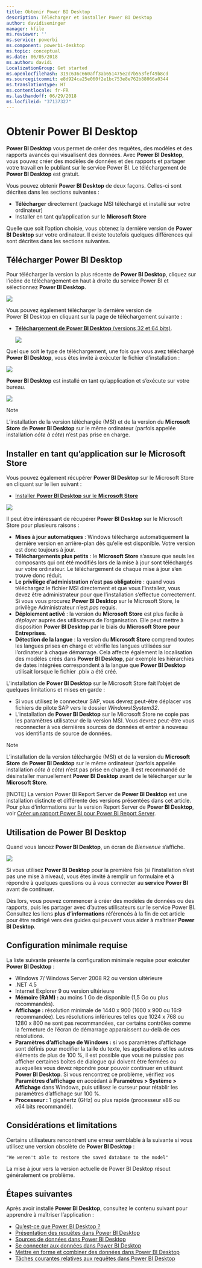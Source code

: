 ```yaml
---
title: Obtenir Power BI Desktop
description: Télécharger et installer Power BI Desktop
author: davidiseminger
manager: kfile
ms.reviewer: ''
ms.service: powerbi
ms.component: powerbi-desktop
ms.topic: conceptual
ms.date: 06/05/2018
ms.author: davidi
LocalizationGroup: Get started
ms.openlocfilehash: 319c636c660aff3ab651475e2d7b553fef49b8cd
ms.sourcegitcommit: e8d924ca25e060f2e1bc753e8e762b88066a0344
ms.translationtype: HT
ms.contentlocale: fr-FR
ms.lasthandoff: 06/29/2018
ms.locfileid: "37137327"
---
```

# <a name="get-power-bi-desktop"></a>Obtenir Power BI Desktop
**Power BI Desktop** vous permet de créer des requêtes, des modèles et des rapports avancés qui visualisent des données. Avec **Power BI Desktop**, vous pouvez créer des modèles de données et des rapports et partager votre travail en le publiant sur le service Power BI.  Le téléchargement de **Power BI Desktop** est gratuit.

Vous pouvez obtenir **Power BI Desktop** de deux façons. Celles-ci sont décrites dans les sections suivantes :

* **Télécharger** directement (package MSI téléchargé et installé sur votre ordinateur)
* Installer en tant qu’application sur le **Microsoft Store**

Quelle que soit l’option choisie, vous obtenez la dernière version de **Power BI Desktop** sur votre ordinateur. Il existe toutefois quelques différences qui sont décrites dans les sections suivantes.

## <a name="download-power-bi-desktop"></a>Télécharger Power BI Desktop
Pour télécharger la version la plus récente de **Power BI Desktop**, cliquez sur l’icône de téléchargement en haut à droite du service Power BI et sélectionnez **Power BI Desktop**.

![](media/desktop-get-the-desktop/getpbid_downloads.png)

Vous pouvez également télécharger la dernière version de Power BI Desktop en cliquant sur la page de téléchargement suivante :

* [**Téléchargement de Power BI Desktop** (versions 32 et 64 bits)](https://powerbi.microsoft.com/desktop).
  
  [![](media/service-admin-power-bi-security/PBI_Security_01.png)](https://powerbi.microsoft.com/desktop)

Quel que soit le type de téléchargement, une fois que vous avez téléchargé **Power BI Desktop**, vous êtes invité à exécuter le fichier d’installation :

![](media/desktop-get-the-desktop/getpbid_3.png)

**Power BI Desktop** est installé en tant qu’application et s’exécute sur votre bureau.

![](media/desktop-get-the-desktop/designer_gsg_install.png)

> [!NOTE]
> L’installation de la version téléchargée (MSI) et de la version du **Microsoft Store** de **Power BI Desktop** sur le même ordinateur (parfois appelée installation *côte à côte*) n’est pas prise en charge.
> 
> 

## <a name="install-as-an-app-from-the-microsoft-store"></a>Installer en tant qu’application sur le Microsoft Store
Vous pouvez également récupérer **Power BI Desktop** sur le Microsoft Store en cliquant sur le lien suivant :

* [Installer **Power BI Desktop** sur le **Microsoft Store**](http://aka.ms/pbidesktopstore)

![](media/desktop-get-the-desktop/getpbid_04.png)

Il peut être intéressant de récupérer **Power BI Desktop** sur le Microsoft Store pour plusieurs raisons :

* **Mises à jour automatiques** : Windows télécharge automatiquement la dernière version en arrière-plan dès qu’elle est disponible. Votre version est donc toujours à jour.
* **Téléchargements plus petits** : le **Microsoft Store** s’assure que seuls les composants qui ont été modifiés lors de la mise à jour sont téléchargés sur votre ordinateur. Le téléchargement de chaque mise à jour s’en trouve donc réduit.
* **Le privilège d’administration n’est pas obligatoire** : quand vous téléchargez le fichier MSI directement et que vous l’installez, vous devez être administrateur pour que l’installation s’effectue correctement. Si vous vous procurez **Power BI Desktop** sur le Microsoft Store, le privilège Administrateur n’est *pas* requis.
* **Déploiement activé** : la version du **Microsoft Store** est plus facile à *déployer* auprès des utilisateurs de l’organisation. Elle peut mettre à disposition **Power BI Desktop** par le biais du **Microsoft Store pour Entreprises**.
* **Détection de la langue** : la version du **Microsoft Store** comprend toutes les langues prises en charge et vérifie les langues utilisées sur l’ordinateur à chaque démarrage. Cela affecte également la localisation des modèles créés dans **Power BI Desktop**, par exemple les hiérarchies de dates intégrées correspondent à la langue que **Power BI Desktop** utilisait lorsque le fichier .pbix a été créé.

L’installation de **Power BI Desktop** sur le Microsoft Store fait l’objet de quelques limitations et mises en garde :

* Si vous utilisez le connecteur SAP, vous devrez peut-être déplacer vos fichiers de pilote SAP vers le dossier *Windows\System32*.
* L’installation de **Power BI Desktop** sur le Microsoft Store ne copie pas les paramètres utilisateur de la version MSI. Vous devrez peut-être vous reconnecter à vos dernières sources de données et entrer à nouveau vos identifiants de source de données. 

> [!NOTE]
> L’installation de la version téléchargée (MSI) et de la version du **Microsoft Store** de **Power BI Desktop** sur le même ordinateur (parfois appelée installation *côte à côte*) n’est pas prise en charge. Il est recommandé de désinstaller manuellement **Power BI Desktop** avant de le télécharger sur le **Microsoft Store**.
> 
> [!NOTE]
> La version Power BI Report Server de **Power BI Desktop** est une installation distincte et différente des versions présentées dans cet article. Pour plus d’informations sur la version Report Server de **Power BI Desktop**, voir [Créer un rapport Power BI pour Power BI Report Server](report-server/quickstart-create-powerbi-report.md).
> 
> 

## <a name="using-power-bi-desktop"></a>Utilisation de Power BI Desktop
Quand vous lancez **Power BI Desktop**, un écran de *Bienvenue* s’affiche.

![](media/desktop-get-the-desktop/getpbid_05.png)

Si vous utilisez **Power BI Desktop** pour la première fois (si l’installation n’est pas une mise à niveau), vous êtes invité à remplir un formulaire et à répondre à quelques questions ou à vous connecter au **service Power BI** avant de continuer.

Dès lors, vous pouvez commencer à créer des modèles de données ou des rapports, puis les partager avec d’autres utilisateurs sur le service Power BI. Consultez les liens **plus d’informations** référencés à la fin de cet article pour être redirigé vers des guides qui peuvent vous aider à maîtriser **Power BI Desktop**.

## <a name="minimum-requirements"></a>Configuration minimale requise
La liste suivante présente la configuration minimale requise pour exécuter **Power BI Desktop** :

* Windows 7/ Windows Server 2008 R2 ou version ultérieure
* .NET 4.5
* Internet Explorer 9 ou version ultérieure
* **Mémoire (RAM) :** au moins 1 Go de disponible (1,5 Go ou plus recommandés).
* **Affichage :** résolution minimale de 1440 x 900 (1600 x 900 ou 16:9 recommandée). Les résolutions inférieures telles que 1024 x 768 ou 1280 x 800 ne sont pas recommandées, car certains contrôles comme la fermeture de l’écran de démarrage apparaissent au-delà de ces résolutions.
* **Paramètres d’affichage de Windows :** si vos paramètres d’affichage sont définis pour modifier la taille du texte, les applications et les autres éléments de plus de 100 %, il est possible que vous ne puissiez pas afficher certaines boîtes de dialogue qui doivent être fermées ou auxquelles vous devez répondre pour pouvoir continuer en utilisant **Power BI Desktop**. Si vous rencontrez ce problème, vérifiez vos **Paramètres d’affichage** en accédant à **Paramètres > Système > Affichage** dans Windows, puis utilisez le curseur pour rétablir les paramètres d’affichage sur 100 %.
* **Processeur :** 1 gigahertz (GHz) ou plus rapide (processeur x86 ou x64 bits recommandé).

## <a name="considerations-and-limitations"></a>Considérations et limitations

Certains utilisateurs rencontrent une erreur semblable à la suivante si vous utilisez une version obsolète de **Power BI Desktop** : 

    "We weren't able to restore the saved database to the model" 

La mise à jour vers la version actuelle de Power BI Desktop résout généralement ce problème.

## <a name="next-steps"></a>Étapes suivantes
Après avoir installé **Power BI Desktop**, consultez le contenu suivant pour apprendre à maîtriser l’application :

* [Qu’est-ce que Power BI Desktop ?](desktop-what-is-desktop.md)
* [Présentation des requêtes dans Power BI Desktop](desktop-query-overview.md)
* [Sources de données dans Power BI Desktop](desktop-data-sources.md)
* [Se connecter aux données dans Power BI Desktop](desktop-connect-to-data.md)
* [Mettre en forme et combiner des données dans Power BI Desktop](desktop-shape-and-combine-data.md)
* [Tâches courantes relatives aux requêtes dans Power BI Desktop](desktop-common-query-tasks.md)   


